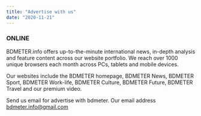 ```yaml
---
title: "Advertise with us"
date: "2020-11-21"
---
```


### **ONLINE**

BDMETER.info offers up-to-the-minute international news, in-depth analysis and feature content across our website portfolio. We reach over 1000 unique browsers each month across PCs, tablets and mobile devices. 

Our websites include the BDMETER homepage, BDMETER News, BDMETER Sport, BDMETER Work-life, BDMETER Culture, BDMETER Future, BDMETER Travel and our premium video.

Send us email for advertise with bdmeter. Our email address bdmeter.info@gmail.com

